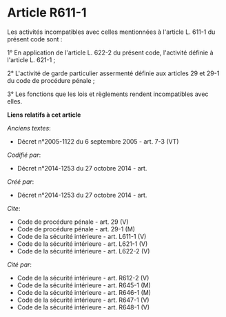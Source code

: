 # Article R611-1

Les activités incompatibles avec celles mentionnées à l'article L. 611-1 du présent code sont : 

1° En application de l'article L. 622-2 du présent code, l'activité définie à l'article L. 621-1 ; 

2° L'activité de garde particulier assermenté définie aux articles 29 et 29-1 du code de procédure pénale ; 

3° Les fonctions que les lois et règlements rendent incompatibles avec elles.

**Liens relatifs à cet article**

_Anciens textes_:

  - Décret n°2005-1122 du 6 septembre 2005 - art. 7-3 (VT)

_Codifié par_:

  - Décret n°2014-1253 du 27 octobre 2014 - art.

_Créé par_:

  - Décret n°2014-1253 du 27 octobre 2014 - art.

_Cite_:

  - Code de procédure pénale - art. 29 (V)
  - Code de procédure pénale - art. 29-1 (M)
  - Code de la sécurité intérieure - art. L611-1 (V)
  - Code de la sécurité intérieure - art. L621-1 (V)
  - Code de la sécurité intérieure - art. L622-2 (V)

_Cité par_:

  - Code de la sécurité intérieure - art. R612-2 (V)
  - Code de la sécurité intérieure - art. R645-1 (M)
  - Code de la sécurité intérieure - art. R646-1 (M)
  - Code de la sécurité intérieure - art. R647-1 (V)
  - Code de la sécurité intérieure - art. R648-1 (V)
